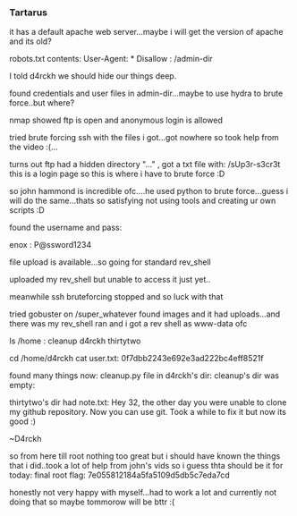 ### Tartarus ###

it has a default apache web server...maybe i will get the version of apache and its old?

robots.txt contents:
User-Agent: *
Disallow : /admin-dir

I told d4rckh we should hide our things deep.



found credentials and user files in admin-dir...maybe to use hydra to brute force..but where?

nmap showed ftp is open and anonymous login is allowed 

tried brute forcing ssh with the files i got...got nowhere so took help from the video :(...

turns out ftp had a hidden directory "..." , got a txt file with:
/sUp3r-s3cr3t
this is a login page so this is where i have to brute force :D

so john hammond is incredible ofc....he used python to brute force...guess i will do the same...thats so satisfying not using tools and creating ur own scripts :D

found the username and pass:

enox : P@ssword1234

file upload is available...so going for standard rev_shell

uploaded my rev_shell but unable to access it just yet..

meanwhile ssh bruteforcing stopped and so luck with that


tried gobuster on /super_whatever found images and it had uploads...and there was my rev_shell ran and i got a rev shell as www-data ofc

ls /home :
cleanup
d4rckh
thirtytwo


cd /home/d4rckh
cat user.txt:
0f7dbb2243e692e3ad222bc4eff8521f

found many things now:
cleanup.py file in d4rckh's dir:
cleanup's dir was empty:

thirtytwo's dir had note.txt:
Hey 32, the other day you were unable to clone my github repository. 
Now you can use git. Took a while to fix it but now its good :)

~D4rckh

so from here till root nothing too great but i should have known the things that i did..took a lot of help from john's vids so i guess thta should be it for today:
final root flag:
7e055812184a5fa5109d5db5c7eda7cd

honestly not very happy with myself...had to work a lot and currently not doing that so maybe tommorow will be bttr :(
